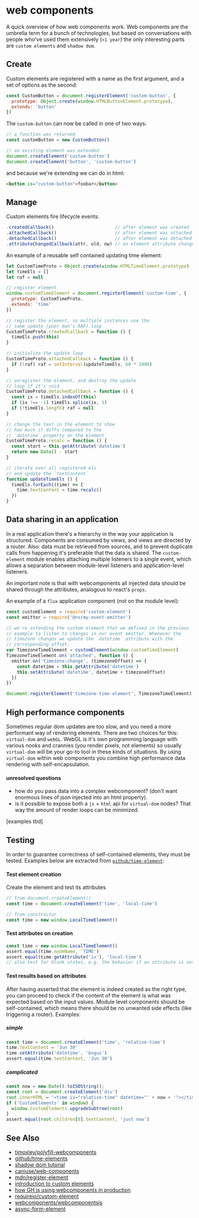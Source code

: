 # web components
A quick overview of how web components work. Web components are the umbrella
term for a bunch of technologies, but based on conversations with people who've
used them extensively (`>1 year`) the only interesting parts are `custom
elements` and `shadow dom`.

## Create
Custom elements are registered with a name as the first argument, and a set of
options as the second:
```js
const CustomButton = document.registerElement('custom-button', {
  prototype: Object.create(window.HTMLButtonElement.prototype),
  extends: 'button'
})
```
The `custom-button` can now be called in one of two ways:
```js
// a function was returned
const customButton = new CustomButton()

// an existing element was extended
document.createElement('custom-button')
document.createElement('button', 'custom-button')
```
and because we're extending we can do in html:
```html
<button is="custom-button">foobar</button>
```

## Manage
Custom elements fire lifecycle events:
```js
.createdCallback()                       // after element was created
.attachedCallback()                      // after element was attached to DOM
.detachedCallback()                      // after element was detached from dom
.attributeChangedCallback(attr, old, nw) // on element attribute change
```
An example of a reusable self contained updating time element:
```js
let CustomTimeProto = Object.create(window.HTMLTimeElement.prototype)
let timeEls = []
let raf = null

// register element
window.customTimeElement = document.registerElement('custom-time', {
  prototype: CustomTimeProto,
  extends: 'time'
})

// register the element, so multiple instances use the
// same update (poor man's RAF) loop
CustomTimeProto.createdCallback = function () {
  timeEls.push(this)
}

// initialize the update loop
CustomTimeProto.attachedCallback = function () {
  if (!raf) raf = setInterval(updateTimeEls, 60 * 1000)
}

// unregister the element, and destroy the update
// loop if it's void
CustomTimeProto.detachedCallback = function () {
  const ix = timeEls.indexOf(this)
  if (ix !== -1) timeEls.splice(ix, 1)
  if (!timeEls.length) raf = null
}

// change the text in the element to show
// how much it diffs compared to the
// `datetime` property on the element
CustomTimeProto.recalc = function () {
  const start = this.getAttribute('datetime')
  return new Date() - start
}

// iterate over all registered els
// and update the `textContent`
function updateTimeEls () {
  timeEls.forEach((time) => {
    time.textContent = time.recalc()
  })
}
```

## Data sharing in an application
In a real application there's a hierarchy in the way your application is
structured. Components are consumed by views, and views are directed by a
router. Also: data must be retrieved from sources, and to prevent duplicate
calls from happening it's preferable that the data is shared. The
`custom-element` module enables attaching multiple listeners to a single event,
which allows a separation between module-level listeners and application-level
listeners.

An important note is that with webcomponents all injected data should be shared
through the attributes, analogous to react's `props`.

An example of a `flux` application component (not on the module level):

```js
const customElement = require('custom-element')
const emitter = require('@ns/my-event-emitter')

// we're extending the custom element that we defined in the previous
// example to listen to changes in our event emitter. Whenever the
// timezone changes we update the `datetime` attribute with the
// corresponding offset.
var TimezoneTimeElement = customElement(window.customTimeElement)
TimezoneTimeElement.on('attached', function () {
  emitter.on('timezone:change', (timezoneOffset) => {
    const datetime = this.getAttribute('datetime')
    this.setAttribute('datetime', datetime + timezoneOffset)
  })
})

document.registerElement('timezone-time-element', TimezoneTimeElement)
```

## High performance components
Sometimes regular dom updates are too slow, and you need a more performant way
of rendering elements. There are two choices for this: `virtual-dom` and
`webGL`. WebGL is it's own programming language with various nooks and crannies
(you render pixels, not elements) so usually `virtual-dom` will be your go-to
tool in these kinds of situations. By using `virtual-dom` within web
components you combine high performance data rendering with self-encapsulation.

#### unresolved questions
- how do you pass data into a complex webcomponent? (don't want enormous lines
  of json injected into an html property).
- is it possible to expose both a `js` + `html` api for `virtual-dom` nodes?
  That way the amount of render loops can be minimized.

[examples tbd]

## Testing
In order to guarantee correctness of self-contained elements, they must be
tested. Examples below are extracted from
[`github/time-element`](https://github.com/github/time-elements/tree/master/test):

#### Test element creation
Create the element and test its attributes
```js
// from document.createElement()
const time = document.createElement('time', 'local-time')

// from constructor
const time = new window.LocalTimeElement()
```

#### Test attributes on creation
```js
const time = new window.LocalTimeElement()
assert.equal(time.nodeName, 'TIME')
assert.equal(time.getAttribute('is'), 'local-time')
// also test for blank states, e.g. the behavior if an attribute is not set
```

#### Test results based on attributes
After having asserted that the element is indeed created as the right type, you
can proceed to check if the content of the element is what was expected based
on the input values. Module level components should be self-contained, which
means there should be no unwanted side effects (like triggering a router).
Examples:
##### simple
```js
const time = document.createElement('time', 'relative-time')
time.textContent = 'Jun 30'
time.setAttribute('datetime', 'bogus')
assert.equal(time.textContent, 'Jun 30')
```

##### complicated
```js
const now = new Date().toISOString();
const root = document.createElement('div')
root.innerHTML = '<time is="relative-time" datetime="' + now + '"></time>'
if ('CustomElements' in window) {
  window.CustomElements.upgradeSubtree(root)
}
assert.equal(root.children[0].textContent, 'just now')
```

## See Also
- [timoxley/polyfill-webcomponents](https://github.com/timoxley/polyfill-webcomponents)
- [github/time-elements](https://github.com/github/time-elements/blob/master/time-elements.js)
- [shadow dom tutorial](http://www.html5rocks.com/en/tutorials/webcomponents/shadowdom/)
- [caniuse/web-components](http://caniuse.com/#search=web%20components)
- [mdn/register-element](https://developer.mozilla.org/en-US/docs/Web/API/Document/registerElement)
- [introduction to custom elements](http://webcomponents.org/articles/introduction-to-custom-elements/)
- [how GH is using webcomponents in production](http://webcomponents.org/articles/interview-with-joshua-peek/)
- [requireio/custom-element](https://github.com/requireio/custom-element)
- [webcomponents/webcomponentsjs](https://github.com/webcomponents/webcomponentsjs)
- [async-form-element](https://github.com/josh/async-form-element)

